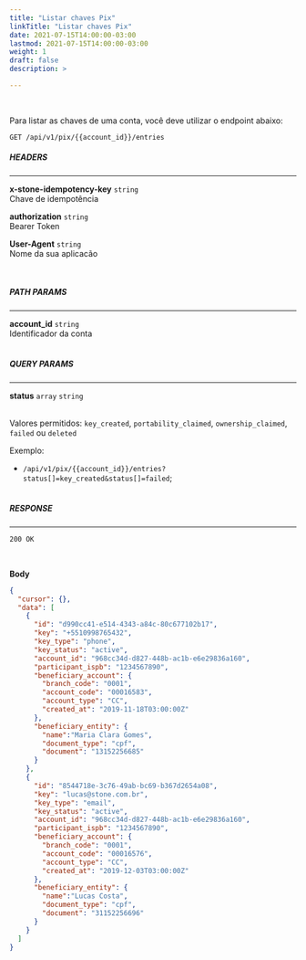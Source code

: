```yaml
---
title: "Listar chaves Pix"
linkTitle: "Listar chaves Pix"
date: 2021-07-15T14:00:00-03:00
lastmod: 2021-07-15T14:00:00-03:00
weight: 1
draft: false
description: >

---
```

<br>

Para listar as chaves de uma conta, você deve utilizar o endpoint abaixo:

```
GET /api/v1/pix/{{account_id}}/entries
```
##### **HEADERS**
---

**x-stone-idempotency-key** `string`
<br>Chave de idempotência

**authorization** `string`
<br> Bearer Token

**User-Agent** `string`
<br>Nome da sua aplicacão

<br>

##### **PATH PARAMS**
---

**account_id** `string`
<br> Identificador da conta
<br> <br>

##### **QUERY PARAMS**
---

**status** `array` `string`

<br> Valores permitidos: `key_created`, `portability_claimed`, `ownership_claimed`, `failed` ou `deleted`

Exemplo:  

- `/api/v1/pix/{{account_id}}/entries?status[]=key_created&status[]=failed`;
<br> <br> 

##### **RESPONSE**
---
```
200 OK
```
<br>

**Body**

```json
{
  "cursor": {},
  "data": [
    {
      "id": "d990cc41-e514-4343-a84c-80c677102b17",
      "key": "+5510998765432", 
      "key_type": "phone",
      "key_status": "active",
      "account_id": "968cc34d-d827-448b-ac1b-e6e29836a160",
      "participant_ispb": "1234567890",
      "beneficiary_account": {
        "branch_code": "0001",
        "account_code": "00016583",
        "account_type": "CC",
        "created_at": "2019-11-18T03:00:00Z"
      },
      "beneficiary_entity": {
        "name":"Maria Clara Gomes",
        "document_type": "cpf",
        "document": "13152256685"
      }
    },
    {
      "id": "8544718e-3c76-49ab-bc69-b367d2654a08",
      "key": "lucas@stone.com.br", 
      "key_type": "email",
      "key_status": "active",
      "account_id": "968cc34d-d827-448b-ac1b-e6e29836a160",
      "participant_ispb": "1234567890",
      "beneficiary_account": {
        "branch_code": "0001",
        "account_code": "00016576",
        "account_type": "CC",
        "created_at": "2019-12-03T03:00:00Z"
      },
      "beneficiary_entity": {
        "name":"Lucas Costa",
        "document_type": "cpf",
        "document": "31152256696"
      }
    }
  ]
}
```
<br> <br> 
